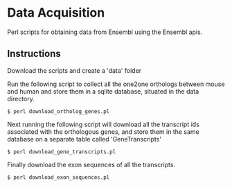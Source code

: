# Data Acquisition

Perl scripts for obtaining data from Ensembl using the Ensembl apis.

## Instructions

Download the scripts and create a 'data' folder

Run the following script to collect all the one2one orthologs between mouse and human and store them in a sqlite database, situated in the data directory.

```
$ perl download_ortholog_genes.pl
```
Next running the following script will download all the transcript ids associated with the orthologous genes, and store them in the same database on a separate table called 'GeneTranscripts'

```
$ perl download_gene_transcripts.pl
```
Finally download the exon sequences of all the transcripts.
```
$ perl download_exon_sequences.pl
```
